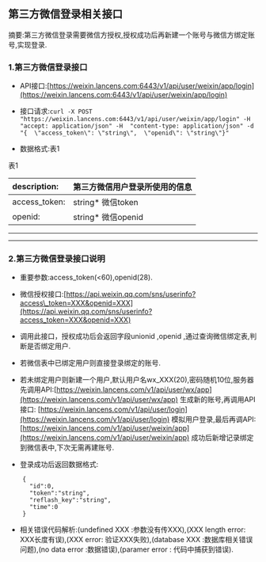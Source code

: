 ## 第三方微信登录相关接口

摘要:第三方微信登录需要微信方授权,授权成功后再新建一个账号与微信方绑定账号,实现登录.

### 1.第三方微信登录接口

* API接口:[https://weixin.lancens.com:6443/v1/api/user/weixin/app/login](https://weixin.lancens.com:6443/v1/api/user/weixin/app/login)

* 接口请求:`curl -X POST "https://weixin.lancens.com:6443/v1/api/user/weixin/app/login" -H  "accept: application/json" -H  "content-type: application/json" -d "{  \"access_token\": \"string\",  \"openid\": \"string\"}"`

* 数据格式:表1

表1

| description: | 第三方微信用户登录所使用的信息 |
| :--- | :--- |
| access\_token: | string\* 微信token |
| openid: | string\* 微信openid |

---

---

### 2.第三方微信登录接口说明

* 重要参数:access\_token\(&lt;60\),openid\(28\).

* 微信授权接口:[https://api.weixin.qq.com/sns/userinfo?access\_token=XXX&openid=XXX](https://api.weixin.qq.com/sns/userinfo?access_token=XXX&openid=XXX)

* 调用此接口，授权成功后会返回字段unionid ,openid ,通过查询微信绑定表,判断是否绑定用户.

* 若微信表中已绑定用户则直接登录绑定的账号.

* 若未绑定用户则新建一个用户,默认用户名wx\_XXX\(20\),密码随机10位,服务器先调用API:[https://weixin.lancens.com/v1/api/user/wx/app](https://weixin.lancens.com/v1/api/user/wx/app) 生成新的账号,再调用API接口: [https://weixin.lancens.com/v1/api/user/login](https://weixin.lancens.com/v1/api/user/login)  模拟用户登录,最后再调API:[https://weixin.lancens.com/v1/api/user/weixin/app](https://weixin.lancens.com/v1/api/user/weixin/app) 成功后新增记录绑定到微信表中,下次无需再建账号.

* 登录成功后返回数据格式:

```
    {
      "id":0,
      "token":"string",
      "reflash_key":"string",
      "time":0
    }
```

* 相关错误代码解析:\(undefined XXX :参数没有传XXX\),\(XXX length error: XXX长度有误\),\(XXX error: 验证XXX失败\),\(database XXX :数据库相关错误问题\),\(no data error :数据错误\),\(paramer error : 代码中捕获到错误\).



